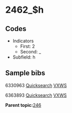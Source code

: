 # 2462\_$h

## Codes

-   Indicators
    -   First: 2
    -   Second: \_
-   Subfield: h

## Sample bibs

6330963 [Quicksearch](https://search.library.yale.edu/catalog/6330963) [VXWS](http://prodorbis.library.yale.edu:7014/vxws/GetHoldingsService?bibId=6330963)

6363893 [Quicksearch](https://search.library.yale.edu/catalog/6363893) [VXWS](http://prodorbis.library.yale.edu:7014/vxws/GetHoldingsService?bibId=6363893)

**Parent topic:**[246](../../tags/246/246.md)


